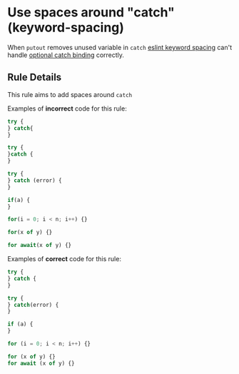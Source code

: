 # Use spaces around "catch" (keyword-spacing)

When `putout` removes unused variable in `catch` [eslint keyword spacing](https://eslint.org/docs/rules/keyword-spacing) can't handle [optional catch binding](https://github.com/tc39/proposal-optional-catch-binding) correctly.

## Rule Details

This rule aims to add spaces around `catch`

Examples of **incorrect** code for this rule:

```js
try {
} catch{
}

try {
}catch {
}

try {
} catch (error) {
}

if(a) {
}

for(i = 0; i < n; i++) {}

for(x of y) {}

for await(x of y) {}
```

Examples of **correct** code for this rule:

```js
try {
} catch {
}

try {
} catch(error) {
}

if (a) {
}

for (i = 0; i < n; i++) {}

for (x of y) {}
for await (x of y) {}
```

